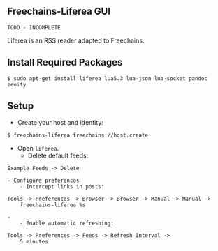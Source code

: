 ## Freechains-Liferea GUI

`TODO - INCOMPLETE`

Liferea is an RSS reader adapted to Freechains.

## Install Required Packages

```
$ sudo apt-get install liferea lua5.3 lua-json lua-socket pandoc zenity
```

## Setup

- Create your host and identity:

```
$ freechains-liferea freechains://host.create
```

- Open `liferea`.
    - Delete default feeds:

```
Example Feeds -> Delete
```

    - Configure preferences
        - Intercept links in posts:

```
Tools -> Preferences -> Browser -> Browser -> Manual -> Manual ->
    freechains-liferea %s
```

    -
        - Enable automatic refreshing:

```
Tools -> Preferences -> Feeds -> Refresh Interval ->
    5 minutes
```

<!--

- Start Freechains at `localhost:8330`.

In some versions, clicking a link still opens the browser.
Alternativelly, use the command line:

```
$ gsettings set net.sf.liferea browser 'freechains-liferea %s'
```

- Add the `/` chain:

```
+ New Subscription -> Advanced -> Command -> Source
    freechains-liferea freechains://localhost:8330//?cmd=atom
```

- Click on the `/` feed and then on the `Menu` headline to start using it!

-->
